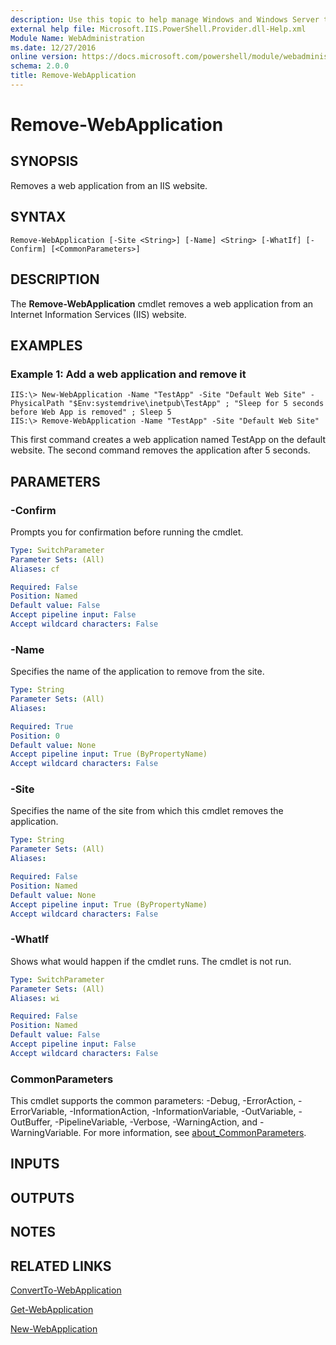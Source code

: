 ```yaml
---
description: Use this topic to help manage Windows and Windows Server technologies with Windows PowerShell.
external help file: Microsoft.IIS.PowerShell.Provider.dll-Help.xml
Module Name: WebAdministration
ms.date: 12/27/2016
online version: https://docs.microsoft.com/powershell/module/webadministration/remove-webapplication?view=windowsserver2022-ps&wt.mc_id=ps-gethelp
schema: 2.0.0
title: Remove-WebApplication
---
```


# Remove-WebApplication

## SYNOPSIS
Removes a web application from an IIS website.

## SYNTAX

```
Remove-WebApplication [-Site <String>] [-Name] <String> [-WhatIf] [-Confirm] [<CommonParameters>]
```

## DESCRIPTION
The **Remove-WebApplication** cmdlet removes a web application from an Internet Information Services (IIS) website.

## EXAMPLES

### Example 1: Add a web application and remove it
```
IIS:\> New-WebApplication -Name "TestApp" -Site "Default Web Site" -PhysicalPath "$Env:systemdrive\inetpub\TestApp" ; "Sleep for 5 seconds before Web App is removed" ; Sleep 5 
IIS:\> Remove-WebApplication -Name "TestApp" -Site "Default Web Site"
```

This first command creates a web application named TestApp on the default website.
The second command removes the application after 5 seconds.

## PARAMETERS

### -Confirm
Prompts you for confirmation before running the cmdlet.

```yaml
Type: SwitchParameter
Parameter Sets: (All)
Aliases: cf

Required: False
Position: Named
Default value: False
Accept pipeline input: False
Accept wildcard characters: False
```

### -Name
Specifies the name of the application to remove from the site.

```yaml
Type: String
Parameter Sets: (All)
Aliases: 

Required: True
Position: 0
Default value: None
Accept pipeline input: True (ByPropertyName)
Accept wildcard characters: False
```

### -Site
Specifies the name of the site from which this cmdlet removes the application.

```yaml
Type: String
Parameter Sets: (All)
Aliases: 

Required: False
Position: Named
Default value: None
Accept pipeline input: True (ByPropertyName)
Accept wildcard characters: False
```

### -WhatIf
Shows what would happen if the cmdlet runs.
The cmdlet is not run.

```yaml
Type: SwitchParameter
Parameter Sets: (All)
Aliases: wi

Required: False
Position: Named
Default value: False
Accept pipeline input: False
Accept wildcard characters: False
```

### CommonParameters
This cmdlet supports the common parameters: -Debug, -ErrorAction, -ErrorVariable, -InformationAction, -InformationVariable, -OutVariable, -OutBuffer, -PipelineVariable, -Verbose, -WarningAction, and -WarningVariable. For more information, see [about_CommonParameters](https://go.microsoft.com/fwlink/?LinkID=113216).

## INPUTS

## OUTPUTS

## NOTES

## RELATED LINKS

[ConvertTo-WebApplication](./ConvertTo-WebApplication.md)

[Get-WebApplication](./Get-WebApplication.md)

[New-WebApplication](./New-WebApplication.md)

